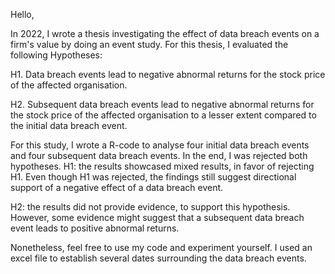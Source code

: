 Hello,

In 2022, I wrote a thesis investigating the effect of data breach events on a firm's value by doing an event study.
For this thesis, I evaluated the following Hypotheses:

H1. Data breach events lead to negative abnormal returns for the stock price of the affected organisation.

H2. Subsequent data breach events lead to negative abnormal returns for the stock price of the affected organisation 
    to a lesser extent compared to the initial data breach event. 

For this study, I wrote a R-code to analyse four initial data breach events and four subsequent data breach events.
In the end, I was rejected both hypotheses.
H1: the results showcased mixed results, in favor of rejecting H1. Even though H1 was rejected, the findings still suggest directional support of a negative effect of a data breach event.

H2: the results did not provide evidence, to support this hypothesis. However, some evidence might suggest that a subsequent data breach event leads to positive abnormal returns.

Nonetheless, feel free to use my code and experiment yourself. 
I used an excel file to establish several dates surrounding the data breach events. 
